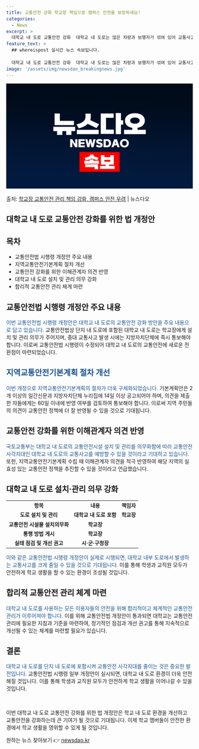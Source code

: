 ```yaml
---
title: 교통안전 강화 학교장 책임으로 캠퍼스 안전을 보장하세요!
categories:
  - News
excerpt: >
  대학교 내 도로 교통안전 강화  대학교 내 도로는 많은 차량과 보행자가 섞여 있어 교통사고의 위험이 높은 공…
feature_text: >
  ## whereispost 실시간 뉴스 속보입니다.

  대학교 내 도로 교통안전 강화  대학교 내 도로는 많은 차량과 보행자가 섞여 있어 교통사고의 위험이 높은 공…
image: '/assets/img/newsdao_breakingnews.jpg'
---
```


![뉴스다오 속보](/assets/img/newsdao_breakingnews.jpg)

<p>출처: <a href="https://newsdao.kr/4701" rel="dofollow">학교장 교통안전 관리 책임 강화, 캠퍼스 안전 우려</a> | 뉴스다오</p>

<h2>대학교 내 도로 교통안전 강화를 위한 법 개정안</h2>

<p data-ke-size="size16"></p>

<h2 data-ke-size="size26">목차</h2>

<ul>
    <li>교통안전법 시행령 개정안 주요 내용</li>
    <li>지역교통안전기본계획 절차 개선</li>
    <li>교통안전 강화를 위한 이해관계자 의견 반영</li>
    <li>대학교 내 도로 설치 및 관리 의무 강화</li>
    <li>합리적 교통안전 관리 체계 마련</li>
</ul>

<p data-ke-size="size16"></p>

<h2>교통안전법 시행령 개정안 주요 내용</h2>

<p><span style="color: #1a5490;">이번 교통안전법 시행령 개정안은 대학교 내 도로의 교통안전 강화 방안을 주요 내용으로 담고 있습니다. </span>교통안전법상 단지 내 도로에 포함된 대학교 내 도로는 학교장에게 설치 및 관리 의무가 주어지며, 중대 교통사고 발생 시에는 지방자치단체에 즉시 통보해야 합니다. 이로써 교통안전법 시행령이 수정되어 대학교 내 도로의 교통안전에 새로운 전환점이 마련되었습니다.</p>

<h2><span style="color: #1a5490;">지역교통안전기본계획 절차 개선</span></h2>

<p><span style="color: #1a5490;">이번 개정으로 지역교통안전기본계획의 절차가 더욱 구체화되었습니다.</span> 기본계획안은 2개 이상의 일간신문과 지방자치단체 누리집에 14일 이상 공고되어야 하며, 의견을 제출한 자들에게는 60일 이내에 반영 여부를 검토하여 통보해야 합니다. 이로써 지역 주민들의 의견이 교통안전 정책에 더 잘 반영될 수 있을 것으로 기대됩니다.</p>

<h2>교통안전 강화를 위한 이해관계자 의견 반영</h2>

<p><span style="color: #1a5490;">국토교통부는 대학교 내 도로의 교통안전시설 설치 및 관리를 의무화함에 따라 교통안전 사각지대인 대학교 내 도로의 교통사고를 예방할 수 있을 것이라고 기대하고 있습니다.</span> 또한, 지역교통안전기본계획 수립 때 이해관계자 의견을 적극 반영하여 해당 지역의 실효성 있는 교통안전 정책을 추진할 수 있을 것이라고 언급했습니다.</p>

<h2>대학교 내 도로 설치·관리 의무 강화</h2>

<table>
    <tr>
        <td style="text-align: center; height: 17px;"><b>항목</b></td>
        <td style="text-align: center; height: 17px;"><b>내용</b></td>
        <td style="text-align: center; height: 17px;"><b>책임자</b></td>
    </tr>
    <tr>
        <td style="text-align: center; height: 17px;"><b>도로 설치 및 관리</b></td>
        <td style="text-align: center; height: 17px;"><b>대학교 내 도로 포함</b></td>
        <td style="text-align: center; height: 17px;"><b>학교장</b></td>
    </tr>
    <tr>
        <td style="text-align: center; height: 17px;"><b>교통안전 시설물 설치의무화</b></td>
        <td style="text-align: center; height: 17px;"><b>학교장</b></td>
    </tr>
    <tr>
        <td style="text-align: center; height: 17px;"><b>통행 방법 게시</b></td>
        <td style="text-align: center; height: 17px;"><b>학교장</b></td>
    </tr>
    <tr>
        <td style="text-align: center; height: 17px;"><b>실태 점검 및 개선 권고</b></td>
        <td style="text-align: center; height: 17px;"><b>시·군·구청장</b></td>
    </tr>
</table>

<p><span style="color: #1a5490;">이와 같은 교통안전법 시행령 개정안이 실제로 시행되면, 대학교 내부 도로에서 발생하는 교통사고를 크게 줄일 수 있을 것으로 기대됩니다.</span> 이를 통해 학생과 교직원 모두가 안전하게 학교 생활을 할 수 있는 환경이 조성될 것입니다.</p>

<h2>합리적 교통안전 관리 체계 마련</h2>

<p><span style="color: #1a5490;">대학교 내 도로를 사용하는 모든 이용자들의 안전을 위해 합리적이고 체계적인 교통안전 관리가 이루어져야 합니다.</span> 이를 위해 교통안전법 개정안이 통과되면 대학교는 교통안전 관리에 필요한 지침과 기준을 마련하여, 정기적인 점검과 개선 권고를 통해 지속적으로 개선될 수 있는 체계를 마련할 필요가 있습니다.</p>

<h2>결론</h2>

<p><span style="color: #1a5490;">대학교 내 도로를 단지 내 도로에 포함시켜 교통안전 사각지대를 줄이는 것은 중요한 발전입니다.</span> 교통안전법 시행령 일부 개정안이 실시되면, 대학교 내 도로 환경이 더욱 안전해질 것입니다. 이를 통해 학생과 교직원 모두가 안전하게 학교 생활을 이어나갈 수 있을 것입니다.</p>

<p data-ke-size="size16">&nbsp;</p>

<p>이번 대학교 내 도로 교통안전 강화를 위한 법 개정안은 학교 내 도로 환경을 개선하고 교통안전을 강화하는데 큰 기여가 될 것으로 기대됩니다. 이제 학교 멤버들이 안전한 환경에서 학교 생활을 영위할 수 있게 될 것입니다.</p>
 

원하는 뉴스 찾아보기 👉 <a href="https://newsdao.kr" rel="dofollow">newsdao.kr</a>



